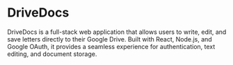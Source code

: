 # DriveDocs
DriveDocs is a full-stack web application that allows users to write, edit, and save letters directly to their Google Drive. Built with React, Node.js, and Google OAuth, it provides a seamless experience for authentication, text editing, and document storage.
